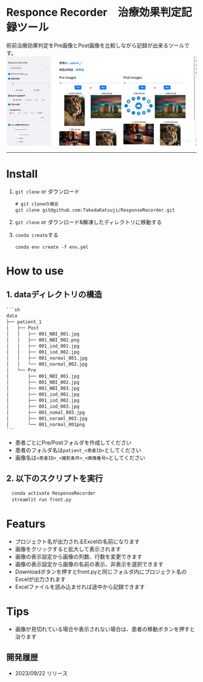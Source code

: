# Responce Recorder　治療効果判定記録ツール
術前治療効果判定をPre画像とPost画像を比較しながら記録が出来るツールです。
<img src=demo/demo_1.png>　　

----------

# Install
1. `git clone` or ダウンロード

   ```
   # git cloneの場合
   git clone git@github.com:TakedaKatsuji/ResponseRecorder.git
   ```
2. `git clone` or ダウンロード&解凍したディレクトリに移動する
3. `conda create`する

   ```
   conda env create -f env.yml
   ```
# How to use
## 1. dataディレクトリの構造
    ```sh
    data
    ├── patient_1
    │   ├── Post
    │   │   ├── 001_NBI_001.jpg
    │   │   ├── 001_NBI_002.png
    │   │   ├── 001_iod_001.jpg
    │   │   ├── 001_iod_002.jpg
    │   │   ├── 001_normal_001.jpg
    │   │   └── 001_normal_002.jpg
    │   └── Pre
    │       ├── 001_NBI_001.jpg
    │       ├── 001_NBI_002.jpg
    │       ├── 001_NBI_003.jpg
    │       ├── 001_iod_001.jpg
    │       ├── 001_iod_002.jpg
    │       ├── 001_iod_003.jpg
    │       ├── 001_nomal_003.jpg
    │       ├── 001_noraml_002.jpg
    │       └── 001_normal_001png
    ```
* 患者ごとにPre/Postフォルダを作成してください
* 患者のフォルダ名は`patient_<患者ID>`としてください
* 画像名は`<患者ID>_<撮影条件>_<画像番号>`としてください

## 2. 以下のスクリプトを実行
 ```sh
   conda activate ResponseRecorder
   streamlit run front.py
```
# Featurs
- プロジェクト名が出力されるExcelの名前になります
- 画像をクリックすると拡大して表示されます
- 画像の表示設定から画像の列数、行数を変更できます
- 画像の表示設定から画像の名前の表示、非表示を選択できます
- Downloadボタンを押すとfront.pyと同じフォルダ内にプロジェクト名のExcelが出力されます
- Excelファイルを読み込ませれば途中から記録できます

# Tips
- 画像が見切れている場合や表示されない場合は、患者の移動ボタンを押すと治ります

## 開発履歴
- 2023/09/22 リリース